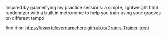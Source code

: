 Inspired by gaameifying my practice sessions:
 a simple, lightweight html randomizer with a built in metronome to help you train using your grooves on different tempo

  find it on
    https://insertclevernamehere.github.io/Drums-Trainer-test/
